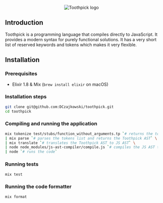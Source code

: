 <p align="center"><img src="https://i.imgur.com/WtjJQz7.png" alt="Toothpick logo" /></p>

## Introduction

Toothpick is a programming language that compiles directly to JavaScript. It provides a modern syntax for purely functional solutions. It has a very short list of reserved keywords and tokens which makes it very flexible.

## Installation
### Prerequisites

* Elixir 1.8 & Mix (`brew install elixir` on macOS)

### Installation steps

```bash
git clone git@github.com:DCzajkowski/toothpick.git
cd toothpick
```

### Compiling and running the application

```bash
mix tokenize test/stubs/function_without_arguments.tp `# returns the tokens list` \
| mix parse `# parses the tokens list and returns the Toothpick AST` \
| mix translate `# translates the Toothpick AST to JS AST` \
| node node_modules/js-ast-compiler/compile.js `# compiles the JS AST to JS code` \
| node `# runs the code`
```

### Running tests

```bash
mix test
```

### Running the code formatter

```bash
mix format
```
